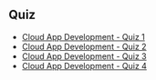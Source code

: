 ## Quiz

* [Cloud App Development - Quiz 1](https://docs.google.com/forms/d/e/1FAIpQLScmhm1O6ec2dTxSYILN8UUUrGJYAQoCK_vTFmC6LOxH24wJAQ/viewscore?viewscore=AE0zAgA11I9l9PG4ZVwaivMh_xzD4PNF9ag7EdWtP6LbkdMpSmOJd_Jkj0_kWpTYdA)
* [Cloud App Development - Quiz 2](https://docs.google.com/forms/d/e/1FAIpQLScwP-qD5j6QcLHbs6eutOqYNnhiMmfy1y7ITDFYzexg6B6F0Q/viewscore?viewscore=AE0zAgBgAvhm9bvok3X4f3Z1pFdSkitCDp0-avs4bW2fQhhwKhbCCAoARPuTq9G_ig)
* [Cloud App Development - Quiz 3](https://docs.google.com/forms/d/e/1FAIpQLScRNKdOhDDRNN-1WPwB7Z-yUn0Hpj8HdGHCMBAwyjZNKEfABA/viewscore?viewscore=AE0zAgAgEF4PPjtiyzsosTN9VpdEqqYAKBg_LmGrxmAmwTSG7B48XwVUbVZPhj5hnw)
* [Cloud App Development - Quiz 4](https://docs.google.com/forms/d/e/1FAIpQLSdR5KfRXHb-LPzc24KxmULgsTUCTQNozlxLNU1oz1dWFIHg8Q/viewscore?viewscore=AE0zAgAfktggkjXulUfReK6MJDMCkXbY7e57lN0w9-keDczqdfH9ZceyNcwrlH2piA)
